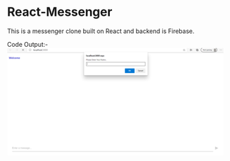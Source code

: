 # React-Messenger
This is a messenger clone built on React and backend is Firebase.

Code Output:-
[![React-Messenger](/messenger-react-1.png)]()
